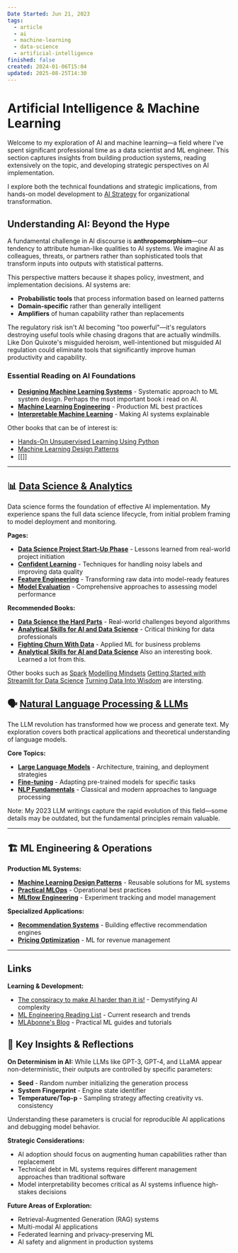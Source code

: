 ```yaml
---
Date Started: Jun 21, 2023
tags:
  - article
  - ai
  - machine-learning
  - data-science
  - artificial-intelligence
finished: false
created: 2024-01-06T15:04
updated: 2025-08-25T14:30
---
```



# Artificial Intelligence & Machine Learning

Welcome to my exploration of AI and machine learning—a field where I've spent significant professional time as a data scientist and ML engineer. This section captures insights from building production systems, reading extensively on the topic, and developing strategic perspectives on AI implementation.

I explore both the technical foundations and strategic implications, from hands-on model development to [AI Strategy](AI%20Strategy.md) for organizational transformation.



## Understanding AI: Beyond the Hype

A fundamental challenge in AI discourse is **anthropomorphism**—our tendency to attribute human-like qualities to AI systems. We imagine AI as colleagues, threats, or partners rather than sophisticated tools that transform inputs into outputs with statistical patterns.

This perspective matters because it shapes policy, investment, and implementation decisions. AI systems are:
- **Probabilistic tools** that process information based on learned patterns
- **Domain-specific** rather than generally intelligent
- **Amplifiers** of human capability rather than replacements

The regulatory risk isn't AI becoming "too powerful"—it's regulators destroying useful tools while chasing dragons that are actually windmills. Like Don Quixote's misguided heroism, well-intentioned but misguided AI regulation could eliminate tools that significantly improve human productivity and capability.

### Essential Reading on AI Foundations
- **[Designing Machine Learning Systems](../Books/Book%20Reviews/Machine%20Learning/Machine%20Learning%20Engineering/Designing%20Machine%20Learning%20Systems.md)** - Systematic approach to ML system design. Perhaps the msot important book i read on AI. 
- **[Machine Learning Engineering](../Books/Book%20Reviews/Machine%20Learning/Machine%20Learning%20Engineering/Machine%20Learning%20Engineering.md)** - Production ML best practices
- **[Interpretable Machine Learning](../Books/Book%20Reviews/Machine%20Learning/Interpretable%20Machine%20Learning.md)** - Making AI systems explainable 

Other books that can be of interest is:
- [Hands-On Unsupervised Learning Using Python](../Books/Book%20Reviews/Machine%20Learning/Modeling/Hands-On%20Unsupervised%20Learning%20Using%20Python.md)
- [Machine Learning Design Patterns](../Books/Book%20Reviews/Machine%20Learning/Machine%20Learning%20Engineering/Machine%20Learning%20Design%20Patterns.md)
- [[]]

---

## 📊 [Data Science & Analytics](Data%20Science/Data%20Science.md)

Data science forms the foundation of effective AI implementation. My experience spans the full data science lifecycle, from initial problem framing to model deployment and monitoring.

**Pages:**
- **[Data Science Project Start-Up Phase](Data%20Science/Data%20Science%20Project%20Start-Up%20Phase.md)** - Lessons learned from real-world project initiation
- **[Confident Learning](Data%20Science/Confident%20Learning.md)** - Techniques for handling noisy labels and improving data quality
- **[Feature Engineering](Data%20Science/Feature%20Engineering.md)** - Transforming raw data into model-ready features
- **[Model Evaluation](Data%20Science/Evaluation.md)** - Comprehensive approaches to assessing model performance

**Recommended Books:**
- **[Data Science the Hard Parts](../Books/Book%20Reviews/Data/Data%20Science/Data%20Science%20the%20Hard%20Parts.md)** - Real-world challenges beyond algorithms
- **[Analytical Skills for AI and Data Science](../Books/Book%20Reviews/Machine%20Learning/Modeling/Analytical%20Skills%20for%20AI%20and%20Data%20Science.md)** - Critical thinking for data professionals
- **[Fighting Churn With Data](../Books/Book%20Reviews/Machine%20Learning/Machine%20Learning%20Engineering/Fighting%20Churn%20With%20Data.md)** - Applied ML for business problems 
- **[Analytical Skills for AI and Data Science](../Books/Book%20Reviews/Machine%20Learning/Modeling/Analytical%20Skills%20for%20AI%20and%20Data%20Science.md)** Also an interesting book. Learned a lot from this.

Other books such as [Spark](../Books/Book%20Reviews/Data/Data%20Engineering/Spark.md) [Modelling Mindsets](../Books/Book%20Reviews/Data/Data%20Science/Modelling%20Mindsets.md) [Getting Started with Streamlit for Data Science](../Books/Book%20Reviews/Data/Data%20Science/Getting%20Started%20with%20Streamlit%20for%20Data%20Science.md) [Turning Data Into Wisdom](../Books/Book%20Reviews/Data/Turning%20Data%20Into%20Wisdom.md) are intersting.

## 🗣️ [Natural Language Processing & LLMs](Language/Large%20Language%20Models.md)

The LLM revolution has transformed how we process and generate text. My exploration covers both practical applications and theoretical understanding of language models.

**Core Topics:**
- **[Large Language Models](Language/Large%20Language%20Models.md)** - Architecture, training, and deployment strategies
- **[Fine-tuning](Language/Finetuning.md)** - Adapting pre-trained models for specific tasks
- **[NLP Fundamentals](Language/NLP.md)** - Classical and modern approaches to language processing

Note: My 2023 LLM writings capture the rapid evolution of this field—some details may be outdated, but the fundamental principles remain valuable. 

---

## 🏗️ ML Engineering & Operations

**Production ML Systems:**
- **[Machine Learning Design Patterns](../Books/Book%20Reviews/Machine%20Learning/Machine%20Learning%20Engineering/Machine%20Learning%20Design%20Patterns.md)** - Reusable solutions for ML systems
- **[Practical MLOps](../Books/Book%20Reviews/Machine%20Learning/Machine%20Learning%20Engineering/Practical%20MLOps.md)** - Operational best practices
- **[MLflow Engineering](../Books/Book%20Reviews/Machine%20Learning/Machine%20Learning%20Engineering/Machine%20Learning%20Engineering%20with%20MLflow.md)** - Experiment tracking and model management

**Specialized Applications:**
- **[Recommendation Systems](../Books/Book%20Reviews/Machine%20Learning/Modeling/Practical%20Recommendation%20Systems.md)** - Building effective recommendation engines
- **[Pricing Optimization](../Books/Book%20Reviews/Machine%20Learning/Modeling/Pricing%20and%20Revenue%20Optimization.md)** - ML for revenue management

---

## Links

**Learning & Development:**
- [The conspiracy to make AI harder than it is!](https://www.youtube.com/watch?v=2eWuYf-aZE4) - Demystifying AI complexity
- [ML Engineering Reading List](https://www.latent.space/p/2025-papers) - Current research and trends
- [MLAbonne's Blog](https://mlabonne.github.io/blog/) - Practical ML guides and tutorials

## 💭 Key Insights & Reflections

**On Determinism in AI:**
While LLMs like GPT-3, GPT-4, and LLaMA appear non-deterministic, their outputs are controlled by specific parameters:
- **Seed** - Random number initializing the generation process
- **System Fingerprint** - Engine state identifier
- **Temperature/Top-p** - Sampling strategy affecting creativity vs. consistency

Understanding these parameters is crucial for reproducible AI applications and debugging model behavior.

**Strategic Considerations:**
- AI adoption should focus on augmenting human capabilities rather than replacement
- Technical debt in ML systems requires different management approaches than traditional software
- Model interpretability becomes critical as AI systems influence high-stakes decisions

**Future Areas of Exploration:**
- Retrieval-Augmented Generation (RAG) systems
- Multi-modal AI applications
- Federated learning and privacy-preserving ML
- AI safety and alignment in production systems


